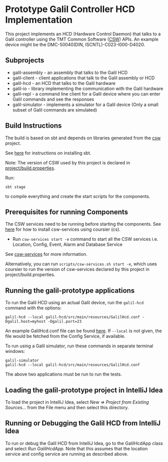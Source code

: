 # Prototype Galil Controller HCD Implementation

This project implements an HCD (Hardware Control Daemon) that talks to a Galil controller using 
the TMT Common Software ([CSW](https://github.com/tmtsoftware/csw)) APIs. 
An example device might be the DMC-50040(DIN, ISCNTL)-C023-I000-D4020.

## Subprojects

* galil-assembly - an assembly that talks to the Galil HCD
* galil-client - client applications that talk to the Galil assembly or HCD
* galil-hcd - an HCD that talks to the Galil hardware
* galil-io - library implementing the communication with the Galil hardware
* galil-repl - a command line client for a Galil device where you can enter Galil commands and see the responses
* galil-simulator - implements a simulator for a Galil device (Only a small subset of Galil commands are simulated)

## Build Instructions

The build is based on sbt and depends on libraries generated from the
[csw](https://github.com/tmtsoftware/csw) project.

See [here](https://www.scala-sbt.org/1.0/docs/Setup.html) for instructions on installing sbt.

Note: The version of CSW used by this project is declared in [project/build.properties](project/build.properties).

Run:

    sbt stage

to compile everything and create the start scripts for the components.

## Prerequisites for running Components

The CSW services need to be running before starting the components. 
See [here](https://tmtsoftware.github.io/csw/apps/csinstallation.html) for how to install csw-services using coursier (cs).

* Run `csw-services start -e` command to start all the CSW services i.e. Location, Config, Event, Alarm and Database Service

See [csw-services](https://tmtsoftware.github.io/csw/apps/cswservices.html) for more information.

Alternatively, you can run `scripts/csw-services.sh start -e`, which uses coursier to run the version 
of csw-services declared by this project in project/build.properties.

## Running the galil-prototype applications

To run the Galil HCD using an actual Galil device, run the `galil-hcd` command with the options:
```
galil-hcd --local galil-hcd/src/main/resources/GalilHcd.conf -Dgalil.host=myhost -Dgalil.port=23
```

An example GalilHcd.conf file can be found [here](galil-hcd/src/main/resources/GalilHcd.conf). 
If `--local` is not given, the file would be fetched from the Config Service, if available.

To run using a Galil simulator, run these commands in separate terminal windows:
```
galil-simulator
galil-hcd --local galil-hcd/src/main/resources/GalilHcd.conf
```

The above two applications must be run to run the tests.

## Loading the galil-prototype project in IntelliJ Idea

To load the project in IntelliJ Idea, select *New => Project from Existing Sources...* from the File menu
and then select this directory.

## Running or Debugging the Galil HCD from IntelliJ Idea

To run or debug the Galil HCD from IntelliJ Idea, go to the GalilHcdApp class and select *Run GalilHcdApp*.
Note that this assumes that the location service and config service are running as described above.
